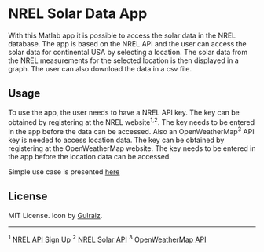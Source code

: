 # NREL Solar Data App

With this Matlab app it is possible to access the solar data in the NREL database. The app is based on the NREL API and the user can access the solar data for continental USA by selecting a location. The solar data from the NREL measurements for the selected location is then displayed in a graph. The user can also download the data in a csv file.

## Usage

To use the app, the user needs to have a NREL API key. The key can be obtained by registering at the NREL website<sup>1,2</sup>. The key needs to be entered in the app before the data can be accessed. Also an OpenWeatherMap<sup>3</sup> API key is needed to access location data. The key can be obtained by registering at the OpenWeatherMap website. The key needs to be entered in the app before the location data can be accessed.

Simple use case is presented [here](https://youtu.be/PZGQp4jDT-Q)

## License

MIT License. Icon by [Gulraiz](https://www.flaticon.com/authors/gulraiz).

---

<sup>1</sup> [NREL API Sign Up](https://developer.nrel.gov/signup/)
<sup>2</sup> [NREL Solar API](https://developer.nrel.gov/docs/solar/solar-resource-v1/)
<sup>3</sup> [OpenWeatherMap API](https://openweathermap.org/api)

